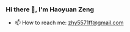 ### Hi there 👋, I'm Haoyuan Zeng

- 📫 How to reach me: zhy5571ff@gmail.com
<!--
**HaoyuanZeng5571/HaoyuanZeng5571** is a ✨ _special_ ✨ repository because its `README.md` (this file) appears on your GitHub profile.

Here are some ideas to get you started:

- 🔭 I’m currently working on ...
- 🌱 I’m currently learning ...
- 👯 I’m looking to collaborate on ...
- 🤔 I’m looking for help with ...
- 💬 Ask me about ...
- 📫 How to reach me: zhy5571ff@gmail.com
- 😄 Pronouns: ...
- ⚡ Fun fact: ...
-->
